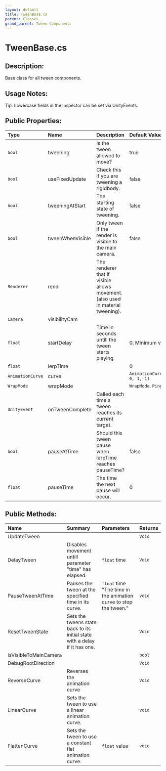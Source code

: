 ```yaml
---
layout: default
title: TweenBase.cs
parent: Classes
grand_parent: Tween Components
---
```


# TweenBase.cs

## Description:
Base class for all tween components.

## Usage Notes:

Tip: Lowercase fields in the inspector can be set via UnityEvents.
 

## Public Properties:

| Type        | Name | Description         | Default Value |
|:-------------|:----|:------------------|:------|
|  `bool` | tweening | Is the tween allowed to move? | true |
|  `bool` | useFixedUpdate | Check this if you are tweening a rigidbody. | false |
|  `bool` | tweeningAtStart | The starting state of tweening. | false |
|  `bool` | tweenWhenVisible | Only tween if the render is visible to the main camera. | false |
|  `Renderer` | rend | The renderer that if visible allows movement. (also used in material tweening). |  |
|  `Camera` | visibilityCam |  |  |
|  `float` | startDelay | Time in seconds untill the tween starts playing. | 0, Minimum value = 0 |
|  `float` | lerpTime |  | 0 |
|  `AnimationCurve` | curve | | `AnimationCurve.Linear(0, 0, 1, 1)` |
|  `WrapMode` | wrapMode |  | `WrapMode.PingPong` |
|  `UnityEvent` | onTweenComplete | Called each time a tween reaches its current target. |  |
|  `bool` | pauseAtTime | Should this tween pause when lerpTime reaches pauseTime? | false |
|  `float` | pauseTime | The time the next pause will occur. | 0 |

## Public Methods:

| Name | Summary      | Parameters | Returns |
|:----|:------------------|:-----------|:--------|
| UpdateTween |  |  | `Void` |
| DelayTween   | Disables movement untill parameter "time" has elapsed. | `float` time | `Void` |
| PauseTweenAtTime | Pauses the tween at the specified time in its curve. | `float` time "The time in the animation curve to stop the tween." | `void` |
| ResetTweenState |  Sets the tweens state back to its initial state with a delay if it has one.  |  | `Void` |
| IsVisibleToMainCamera |   |  | `bool` |
| DebugRootDirection |  |  | `Void` |
| ReverseCurve | Reverses the animation curve |  | `Void` |
| LinearCurve | Sets the tween to use a linear animation curve. |  | `void` |
| FlattenCurve | Sets the tween to use a constant flat animation curve. | `float` value | `void` |
